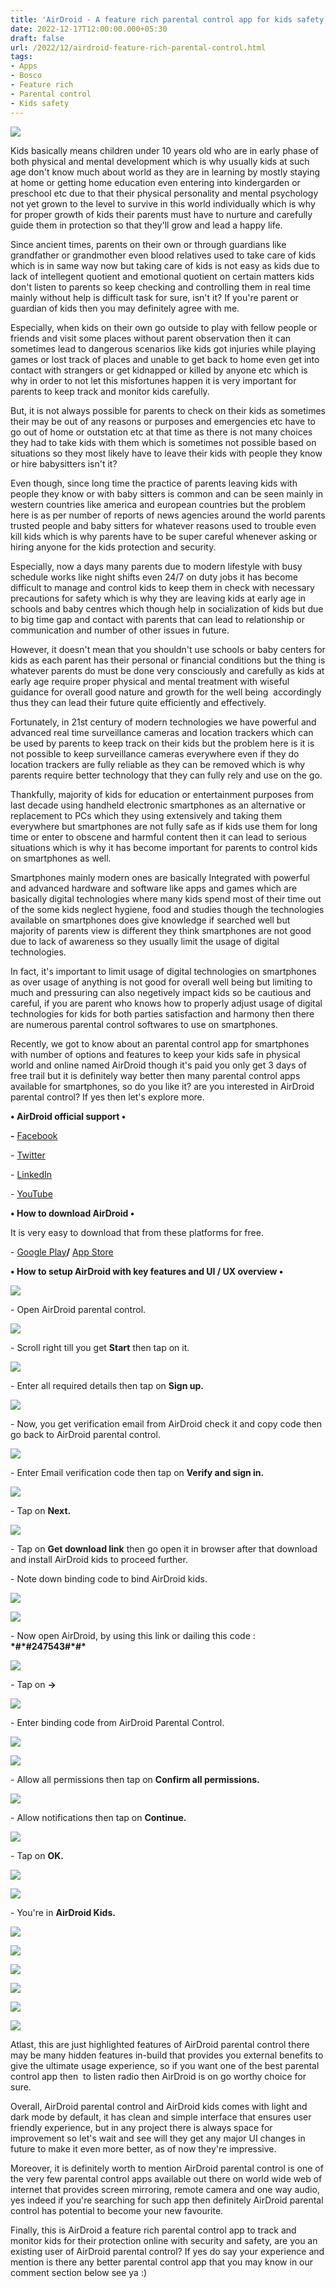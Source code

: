 ```yaml
---
title: 'AirDroid - A feature rich parental control app for kids safety.'
date: 2022-12-17T12:00:00.000+05:30
draft: false
url: /2022/12/airdroid-feature-rich-parental-control.html
tags: 
- Apps
- Bosco
- Feature rich
- Parental control
- Kids safety
---
```


 [![](https://lh3.googleusercontent.com/-G_yoMMBGAgQ/Y54hERIArBI/AAAAAAAAPzU/iYuZRpFyi0MZiY0kGGx1zXpi_wWVQILtACNcBGAsYHQ/s1600/1671307533128518-0.png)](https://lh3.googleusercontent.com/-G_yoMMBGAgQ/Y54hERIArBI/AAAAAAAAPzU/iYuZRpFyi0MZiY0kGGx1zXpi_wWVQILtACNcBGAsYHQ/s1600/1671307533128518-0.png) 

  

  

Kids basically means children under 10 years old who are in early phase of both physical and mental development which is why usually kids at such age don't know much about world as they are in learning by mostly staying at home or getting home education even entering into kindergarden or preschool etc due to that their physical personality and mental psychology not yet grown to the level to survive in this world individually which is why for proper growth of kids their parents must have to nurture and carefully guide them in protection so that they'll grow and lead a happy life.

  

Since ancient times, parents on their own or through guardians like grandfather or grandmother even blood relatives used to take care of kids which is in same way now but taking care of kids is not easy as kids due to lack of intellegent quotient and emotional quotient on certain matters kids don't listen to parents so keep checking and controlling them in real time mainly without help is difficult task for sure, isn't it? If you're parent or guardian of kids then you may definitely agree with me.

  

Especially, when kids on their own go outside to play with fellow people or friends and visit some places without parent observation then it can sometimes lead to dangerous scenarios like kids got injuries while playing games or lost track of places and unable to get back to home even get into contact with strangers or get kidnapped or killed by anyone etc which is why in order to not let this misfortunes happen it is very important for parents to keep track and monitor kids carefully.

  

But, it is not always possible for parents to check on their kids as sometimes their may be out of any reasons or purposes and emergencies etc have to go out of home or outstation etc at that time as there is not many choices they had to take kids with them which is sometimes not possible based on situations so they most likely have to leave their kids with people they know or hire babysitters isn't it?

  

Even though, since long time the practice of parents leaving kids with people they know or with baby sitters is common and can be seen mainly in western countries like america and european countries but the problem here is as per number of reports of news agencies around the world parents trusted people and baby sitters for whatever reasons used to trouble even kill kids which is why parents have to be super careful whenever asking or hiring anyone for the kids protection and security.

  

Especially, now a days many parents due to modern lifestyle with busy schedule works like night shifts even 24/7 on duty jobs it has become difficult to manage and control kids to keep them in check with necessary precautions for safety which is why they are leaving kids at early age in schools and baby centres which though help in socialization of kids but due to big time gap and contact with parents that can lead to relationship or communication and number of other issues in future.

  

However, it doesn't mean that you shouldn't use schools or baby centers for kids as each parent has their personal or financial conditions but the thing is whatever parents do must be done very consciously and carefully as kids at early age require proper physical and mental treatment with wiseful guidance for overall good nature and growth for the well being  accordingly thus they can lead their future quite efficiently and effectively.

  

Fortunately, in 21st century of modern technologies we have powerful and advanced real time surveillance cameras and location trackers which can be used by parents to keep track on their kids but the problem here is it is not possible to keep surveillance cameras everywhere even if they do location trackers are fully reliable as they can be removed which is why parents require better technology that they can fully rely and use on the go.

  

Thankfully, majority of kids for education or entertainment purposes from last decade using handheld electronic smartphones as an alternative or replacement to PCs which they using extensively and taking them everywhere but smartphones are not fully safe as if kids use them for long time or enter to obscene and harmful content then it can lead to serious situations which is why it has become important for parents to control kids on smartphones as well.

  

Smartphones mainly modern ones are basically Integrated with powerful and advanced hardware and software like apps and games which are basically digital technologies where many kids spend most of their time out of the some kids neglect hygiene, food and studies though the technologies available on smartphones does give knowledge if searched well but majority of parents view is different they think smartphones are not good due to lack of awareness so they usually limit the usage of digital technologies.

  

In fact, it's important to limit usage of digital technologies on smartphones as over usage of anything is not good for overall well being but limiting to much and pressuring can also negetively impact kids so be cautious and careful, if you are parent who knows how to properly adjust usage of digital technologies for kids for both parties satisfaction and harmony then there are numerous parental control softwares to use on smartphones.

  

Recently, we got to know about an parental control app for smartphones with number of options and features to keep your kids safe in physical world and online named AirDroid though it's paid you only get 3 days of free trail but it is definitely way better then many parental control apps available for smartphones, so do you like it? are you interested in AirDroid parental control? If yes then let's explore more.

  

**• AirDroid official support •**

**\-** [Facebook](https://www.facebook.com/AirDroid)

\- [Twitter](https://twitter.com/#!/AirDroidTeam)

\- [LinkedIn](https://www.linkedin.com/company/airdroidbusiness/)

\- [YouTube](https://www.youtube.com/user/AirDroidTeam)

**• How to download AirDroid •**

It is very easy to download that from these platforms for free.

  

\- [Google Play](https://play.google.com/store/apps/details?id=com.sand.airdroidkidp)**/** [App Store](https://apps.apple.com/app/apple-store/id1525339567?pt=120473835&ct=www_get&mt=8)

**• How to setup AirDroid with key features and UI / UX overview •**

 **[![](https://lh3.googleusercontent.com/-hJacjdvyO1M/Y56lBG2EOxI/AAAAAAAAP00/O5VUq2MPz8QgOT8-bUWUxGw4b8wZl4EzQCNcBGAsYHQ/s1600/1671341312057794-0.png)](https://lh3.googleusercontent.com/-hJacjdvyO1M/Y56lBG2EOxI/AAAAAAAAP00/O5VUq2MPz8QgOT8-bUWUxGw4b8wZl4EzQCNcBGAsYHQ/s1600/1671341312057794-0.png)** 

\- Open AirDroid parental control.

 **[![](https://lh3.googleusercontent.com/-Jj0qVSVjWEI/Y56lAHRMTyI/AAAAAAAAP0w/g9ymqKOohYY2QLuR6hFHzdumnL_K4bhPwCNcBGAsYHQ/s1600/1671341308500828-1.png)](https://lh3.googleusercontent.com/-Jj0qVSVjWEI/Y56lAHRMTyI/AAAAAAAAP0w/g9ymqKOohYY2QLuR6hFHzdumnL_K4bhPwCNcBGAsYHQ/s1600/1671341308500828-1.png)** 

  

\- Scroll right till you get **Start** then tap on it.

  

 [![](https://lh3.googleusercontent.com/-_8RKgLWf_K0/Y56k_QX_BvI/AAAAAAAAP0s/X_-DfYPsWA8wVatUgOCtiGd5FSuV3OagQCNcBGAsYHQ/s1600/1671341305064547-2.png)](https://lh3.googleusercontent.com/-_8RKgLWf_K0/Y56k_QX_BvI/AAAAAAAAP0s/X_-DfYPsWA8wVatUgOCtiGd5FSuV3OagQCNcBGAsYHQ/s1600/1671341305064547-2.png) 

  

\- Enter all required details then tap on **Sign up.**

 **[![](https://lh3.googleusercontent.com/-zFu5AM492zo/Y56k-i7fDkI/AAAAAAAAP0o/QOHoY4RMG0Q3INkwawuUIzP379OCpRDbQCNcBGAsYHQ/s1600/1671341301667980-3.png)](https://lh3.googleusercontent.com/-zFu5AM492zo/Y56k-i7fDkI/AAAAAAAAP0o/QOHoY4RMG0Q3INkwawuUIzP379OCpRDbQCNcBGAsYHQ/s1600/1671341301667980-3.png)** 

\- Now, you get verification email from AirDroid check it and copy code then go back to AirDroid parental control.

  

 [![](https://lh3.googleusercontent.com/-JMfwKRhqfls/Y56k9k_N1KI/AAAAAAAAP0k/agcmSsG_OQoiWCUB4Gku97Sghy_0c4OvQCNcBGAsYHQ/s1600/1671341298246126-4.png)](https://lh3.googleusercontent.com/-JMfwKRhqfls/Y56k9k_N1KI/AAAAAAAAP0k/agcmSsG_OQoiWCUB4Gku97Sghy_0c4OvQCNcBGAsYHQ/s1600/1671341298246126-4.png) 

  

\- Enter Email verification code then tap on **Verify and sign in.**

 **[![](https://lh3.googleusercontent.com/-U9fjRjVtE4k/Y56k8_N36GI/AAAAAAAAP0g/VANN6ejYhfs7CrCk30eVnu3Db5_klj61QCNcBGAsYHQ/s1600/1671341294831747-5.png)](https://lh3.googleusercontent.com/-U9fjRjVtE4k/Y56k8_N36GI/AAAAAAAAP0g/VANN6ejYhfs7CrCk30eVnu3Db5_klj61QCNcBGAsYHQ/s1600/1671341294831747-5.png)** 

\- Tap on **Next.**

 **[![](https://lh3.googleusercontent.com/-OesIHZE_5RA/Y56k74XEkTI/AAAAAAAAP0c/4nnffJRAhEQURhmhTsGiw31qiqcneqh7ACNcBGAsYHQ/s1600/1671341291137715-6.png)](https://lh3.googleusercontent.com/-OesIHZE_5RA/Y56k74XEkTI/AAAAAAAAP0c/4nnffJRAhEQURhmhTsGiw31qiqcneqh7ACNcBGAsYHQ/s1600/1671341291137715-6.png)** 

  

\- Tap on **Get download link** then go open it in browser after that download and install AirDroid kids to proceed further.

  

\- Note down binding code to bind AirDroid kids.

  

 [![](https://lh3.googleusercontent.com/-CgrppYeSPtE/Y56k7Abqn0I/AAAAAAAAP0Y/GTAvnQKFpMQG8kFYZs5pxtTSEDSVClsOgCNcBGAsYHQ/s1600/1671341287743142-7.png)](https://lh3.googleusercontent.com/-CgrppYeSPtE/Y56k7Abqn0I/AAAAAAAAP0Y/GTAvnQKFpMQG8kFYZs5pxtTSEDSVClsOgCNcBGAsYHQ/s1600/1671341287743142-7.png) 

  

 [![](https://lh3.googleusercontent.com/-MO740cHH2ms/Y56k6FMVyvI/AAAAAAAAP0U/qSRbJXW4I-kCJdXvkIYRgjUIuKwtuWgaACNcBGAsYHQ/s1600/1671341283130481-8.png)](https://lh3.googleusercontent.com/-MO740cHH2ms/Y56k6FMVyvI/AAAAAAAAP0U/qSRbJXW4I-kCJdXvkIYRgjUIuKwtuWgaACNcBGAsYHQ/s1600/1671341283130481-8.png) 

  

\- Now open AirDroid, by using this link or dailing this code : **\*#\*#247543#\*#\***  

 **[![](https://lh3.googleusercontent.com/-CFSZayjeWYc/Y56k41539PI/AAAAAAAAP0Q/m_NzY6qj8H86dxYzMWY4mPz85PZGvkbqQCNcBGAsYHQ/s1600/1671341279432029-9.png)](https://lh3.googleusercontent.com/-CFSZayjeWYc/Y56k41539PI/AAAAAAAAP0Q/m_NzY6qj8H86dxYzMWY4mPz85PZGvkbqQCNcBGAsYHQ/s1600/1671341279432029-9.png)** 

\- Tap on **\->**

  

 [![](https://lh3.googleusercontent.com/-0ITTvu6Aox8/Y56k4CgRQlI/AAAAAAAAP0M/cpeEqMGMF80HzigypFzK6mW7YJN6MRHlwCNcBGAsYHQ/s1600/1671341275787239-10.png)](https://lh3.googleusercontent.com/-0ITTvu6Aox8/Y56k4CgRQlI/AAAAAAAAP0M/cpeEqMGMF80HzigypFzK6mW7YJN6MRHlwCNcBGAsYHQ/s1600/1671341275787239-10.png) 

  

\- Enter binding code from AirDroid Parental Control.

  

 [![](https://lh3.googleusercontent.com/-lMo2PpScEZM/Y56k3M0lrwI/AAAAAAAAP0I/0jnZPrgcuhQY1Dvqd6S0fRCahif1k-VIwCNcBGAsYHQ/s1600/1671341271608642-11.png)](https://lh3.googleusercontent.com/-lMo2PpScEZM/Y56k3M0lrwI/AAAAAAAAP0I/0jnZPrgcuhQY1Dvqd6S0fRCahif1k-VIwCNcBGAsYHQ/s1600/1671341271608642-11.png) 

 [![](https://lh3.googleusercontent.com/-ywC460frKUw/Y56k2F3lxsI/AAAAAAAAP0E/cpvT2etyIVU2GeT9pVHv3Y_Kdb_8Acx_QCNcBGAsYHQ/s1600/1671341265489685-12.png)](https://lh3.googleusercontent.com/-ywC460frKUw/Y56k2F3lxsI/AAAAAAAAP0E/cpvT2etyIVU2GeT9pVHv3Y_Kdb_8Acx_QCNcBGAsYHQ/s1600/1671341265489685-12.png) 

  

\- Allow all permissions then tap on **Confirm all permissions.**

 [![](https://lh3.googleusercontent.com/-NwcP02MXBwY/Y56k0rE7yOI/AAAAAAAAP0A/QHq9vKOEOGItWZJMXssyqp8lZ9XuW3cywCNcBGAsYHQ/s1600/1671341261628049-13.png)](https://lh3.googleusercontent.com/-NwcP02MXBwY/Y56k0rE7yOI/AAAAAAAAP0A/QHq9vKOEOGItWZJMXssyqp8lZ9XuW3cywCNcBGAsYHQ/s1600/1671341261628049-13.png) 

  

\- Allow notifications then tap on **Continue.**

 **[![](https://lh3.googleusercontent.com/-hLQWlABLRTU/Y56kznqFvXI/AAAAAAAAPz8/BBZ6bX9VbbkhoAEanKJqt1hlKZ0avt3SgCNcBGAsYHQ/s1600/1671341258164168-14.png)](https://lh3.googleusercontent.com/-hLQWlABLRTU/Y56kznqFvXI/AAAAAAAAPz8/BBZ6bX9VbbkhoAEanKJqt1hlKZ0avt3SgCNcBGAsYHQ/s1600/1671341258164168-14.png)** 

\- Tap on **OK.**

 **[![](https://lh3.googleusercontent.com/-zwZY101eEg4/Y56kyygQeNI/AAAAAAAAPz4/eUMrXUtKuRky60gdYECOEh9glRXGPffMwCNcBGAsYHQ/s1600/1671341254134663-15.png)](https://lh3.googleusercontent.com/-zwZY101eEg4/Y56kyygQeNI/AAAAAAAAPz4/eUMrXUtKuRky60gdYECOEh9glRXGPffMwCNcBGAsYHQ/s1600/1671341254134663-15.png)** 

 [![](https://lh3.googleusercontent.com/-4X1ZzStTaDg/Y56kxv5_ZsI/AAAAAAAAPz0/SWv881RG6U4wFsgH4pk1YpGMP3hauRvmACNcBGAsYHQ/s1600/1671341250114257-16.png)](https://lh3.googleusercontent.com/-4X1ZzStTaDg/Y56kxv5_ZsI/AAAAAAAAPz0/SWv881RG6U4wFsgH4pk1YpGMP3hauRvmACNcBGAsYHQ/s1600/1671341250114257-16.png) 

  

\- You're in **AirDroid Kids.**

  

 [![](https://lh3.googleusercontent.com/-sGWK-3uO4I0/Y56kwpNhsLI/AAAAAAAAPzw/kuqdMAU5CXkI_kbKXFK1GpCecq21ljcPwCNcBGAsYHQ/s1600/1671341246100614-17.png)](https://lh3.googleusercontent.com/-sGWK-3uO4I0/Y56kwpNhsLI/AAAAAAAAPzw/kuqdMAU5CXkI_kbKXFK1GpCecq21ljcPwCNcBGAsYHQ/s1600/1671341246100614-17.png) 

 [![](https://lh3.googleusercontent.com/-OHYXI-H23iQ/Y56kvn-1P9I/AAAAAAAAPzs/2MbhdauNYMgk2vnXZkDUKPTw2Ykk58j5gCNcBGAsYHQ/s1600/1671341242410675-18.png)](https://lh3.googleusercontent.com/-OHYXI-H23iQ/Y56kvn-1P9I/AAAAAAAAPzs/2MbhdauNYMgk2vnXZkDUKPTw2Ykk58j5gCNcBGAsYHQ/s1600/1671341242410675-18.png) 

 [![](https://lh3.googleusercontent.com/-Xi4y_tA0OO8/Y56ku59cfUI/AAAAAAAAPzo/vlapriYx2h0PJRVS4A5ZUrSNcyyvOnrgQCNcBGAsYHQ/s1600/1671341238684186-19.png)](https://lh3.googleusercontent.com/-Xi4y_tA0OO8/Y56ku59cfUI/AAAAAAAAPzo/vlapriYx2h0PJRVS4A5ZUrSNcyyvOnrgQCNcBGAsYHQ/s1600/1671341238684186-19.png) 

 [![](https://lh3.googleusercontent.com/-f9KYDZLxq-o/Y56kt5UojII/AAAAAAAAPzk/AR4CBkAWBDABasC-mbotLep34VoIg1xjgCNcBGAsYHQ/s1600/1671341234873772-20.png)](https://lh3.googleusercontent.com/-f9KYDZLxq-o/Y56kt5UojII/AAAAAAAAPzk/AR4CBkAWBDABasC-mbotLep34VoIg1xjgCNcBGAsYHQ/s1600/1671341234873772-20.png) 

 [![](https://lh3.googleusercontent.com/-8WTjISrDg3A/Y56ks-RjnVI/AAAAAAAAPzg/fAJ4uVdVIlk3BOhR4oPdcvwmyF57mmDOgCNcBGAsYHQ/s1600/1671341231159362-21.png)](https://lh3.googleusercontent.com/-8WTjISrDg3A/Y56ks-RjnVI/AAAAAAAAPzg/fAJ4uVdVIlk3BOhR4oPdcvwmyF57mmDOgCNcBGAsYHQ/s1600/1671341231159362-21.png) 

 [![](https://lh3.googleusercontent.com/-aJdnf68z13c/Y56krzYwXJI/AAAAAAAAPzc/66CNxT_mTP8v5yPYNkJfNQh0742Y2BshQCNcBGAsYHQ/s1600/1671341226323219-22.png)](https://lh3.googleusercontent.com/-aJdnf68z13c/Y56krzYwXJI/AAAAAAAAPzc/66CNxT_mTP8v5yPYNkJfNQh0742Y2BshQCNcBGAsYHQ/s1600/1671341226323219-22.png) 

  

  

Atlast, this are just highlighted features of AirDroid parental control there may be many hidden features in-build that provides you external benefits to give the ultimate usage experience, so if you want one of the best parental control app then  to listen radio then AirDroid is on go worthy choice for sure.

  

Overall, AirDroid parental control and AirDroid kids comes with light and dark mode by default, it has clean and simple interface that ensures user friendly experience, but in any project there is always space for improvement so let's wait and see will they get any major UI changes in future to make it even more better, as of now they're impressive.

  

Moreover, it is definitely worth to mention AirDroid parental control is one of the very few parental control apps available out there on world wide web of internet that provides screen mirroring, remote camera and one way audio, yes indeed if you're searching for such app then definitely AirDroid parental control has potential to become your new favourite.

  

Finally, this is AirDroid a feature rich parental control app to track and monitor kids for their protection online with security and safety, are you an existing user of AirDroid parental control? If yes do say your experience and mention is there any better parental control app that you may know in our comment section below see ya :)